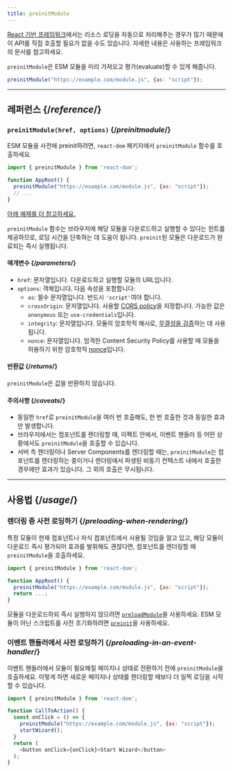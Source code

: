 ```yaml
---
title: preinitModule
---
```


<Note>

[React 기반 프레임워크](/learn/start-a-new-react-project)에서는 리소스 로딩을 자동으로 처리해주는 경우가 많기 때문에 이 API를 직접 호출할 필요가 없을 수도 있습니다. 자세한 내용은 사용하는 프레임워크의 문서를 참고하세요.

</Note>

<Intro>

`preinitModule`은 ESM 모듈을 미리 가져오고 평가(evaluate)할 수 있게 해줍니다.

```js
preinitModule("https://example.com/module.js", {as: "script"});
```

</Intro>

<InlineToc />

---

## 레퍼런스 {/*reference*/}

### `preinitModule(href, options)` {/*preinitmodule*/}

ESM 모듈을 사전에 preinit하려면, `react-dom` 패키지에서 `preinitModule` 함수를 호출하세요.

```js
import { preinitModule } from 'react-dom';

function AppRoot() {
  preinitModule("https://example.com/module.js", {as: "script"});
  // ...
}

```

[아래 예제를 더 참고하세요.](#usage)

`preinitModule` 함수는 브라우저에 해당 모듈을 다운로드하고 실행할 수 있다는 힌트를 제공하므로, 로딩 시간을 단축하는 데 도움이 됩니다. `preinit`된 모듈은 다운로드가 완료되는 즉시 실행됩니다.

#### 매개변수 {/*parameters*/}

* `href`: 문자열입니다. 다운로드하고 실행할 모듈의 URL입니다.
* `options`: 객체입니다. 다음 속성을 포함합니다:
  *  `as`: 필수 문자열입니다. 반드시 `'script'`여야 합니다.
  *  `crossOrigin`: 문자열입니다. 사용할 [CORS policy](https://developer.mozilla.org/en-US/docs/Web/HTML/Attributes/crossorigin)을 지정합니다. 가능한 값은 `anonymous` 또는 `use-credentials`입니다.
  *  `integrity`: 문자열입니다. 모듈의 암호학적 해시로, [무결성을 검증](https://developer.mozilla.org/en-US/docs/Web/Security/Subresource_Integrity)하는 데 사용됩니다.
  *  `nonce`: 문자열입니다. 엄격한 Content Security Policy를 사용할 때 모듈을 허용하기 위한 암호학적 [nonce](https://developer.mozilla.org/en-US/docs/Web/HTML/Global_attributes/nonce)입니다.

#### 반환값 {/*returns*/}

`preinitModule`은 값을 반환하지 않습니다.

#### 주의사항 {/*caveats*/}

* 동일한 `href`로 `preinitModule`을 여러 번 호출해도, 한 번 호출한 것과 동일한 효과만 발생합니다.
* 브라우저에서는 컴포넌트를 렌더링할 때, 이펙트 안에서, 이벤트 핸들러 등 어떤 상황에서도 `preinitModule`을 호출할 수 있습니다.
* 서버 측 렌더링이나 Server Components를 렌더링할 때는, `preinitModule`는 컴포넌트를 렌더링하는 중이거나 렌더링에서 파생된 비동기 컨텍스트 내에서 호출한 경우에만 효과가 있습니다. 그 외의 호출은 무시됩니다.


---

## 사용법 {/*usage*/}

### 렌더링 중 사전 로딩하기 {/*preloading-when-rendering*/}

특정 모듈이 현재 컴포넌트나 자식 컴포넌트에서 사용될 것임을 알고 있고, 해당 모듈이 다운로드 즉시 평가되어 효과를 발휘해도 괜찮다면, 컴포넌트를 렌더링할 때 `preinitModule`을 호출하세요.

```js
import { preinitModule } from 'react-dom';

function AppRoot() {
  preinitModule("https://example.com/module.js", {as: "script"});
  return ...;
}
```

모듈을 다운로드하되 즉시 실행하지 않으려면 [`preloadModule`](/reference/react-dom/preloadModule)을 사용하세요. ESM 모듈이 아닌 스크립트를 사전 초기화하려면 [`preinit`](/reference/react-dom/preinit)을 사용하세요.

### 이벤트 핸들러에서 사전 로딩하기 {/*preloading-in-an-event-handler*/}

이벤트 핸들러에서 모듈이 필요해질 페이지나 상태로 전환하기 전에 `preinitModule`을 호출하세요. 이렇게 하면 새로운 페이지나 상태를 렌더링할 때보다 더 일찍 로딩을 시작할 수 있습니다.

```js
import { preinitModule } from 'react-dom';

function CallToAction() {
  const onClick = () => {
    preinitModule("https://example.com/module.js", {as: "script"});
    startWizard();
  }
  return (
    <button onClick={onClick}>Start Wizard</button>
  );
}
```
